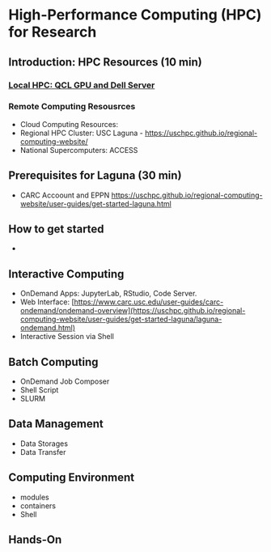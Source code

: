 # High-Performance Computing (HPC) for Research

## Introduction: HPC Resources (10 min)

### [Local HPC: QCL GPU and Dell Server](Introduction.md)

### Remote Computing Resousrces
- Cloud Computing Resources:
- Regional HPC Cluster: USC Laguna - https://uschpc.github.io/regional-computing-website/
- National Supercomputers: ACCESS


## Prerequisites for Laguna (30 min)
- CARC Accoount and EPPN
 https://uschpc.github.io/regional-computing-website/user-guides/get-started-laguna.html

## How to get started 
- 

## Interactive Computing
- OnDemand Apps: JupyterLab, RStudio, Code Server.
- Web Interface: [https://www.carc.usc.edu/user-guides/carc-ondemand/ondemand-overview](https://uschpc.github.io/regional-computing-website/user-guides/get-started-laguna/laguna-ondemand.html)
- Interactive Session via Shell

## Batch Computing
- OnDemand Job Composer
- Shell Script
- SLURM

## Data Management
- Data Storages
- Data Transfer

## Computing Environment
- modules
- containers
- Shell

## Hands-On



